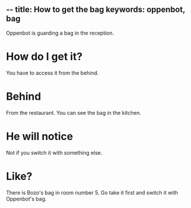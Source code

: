 --
title: How to get the bag
keywords: oppenbot, bag
--

Oppenbot is guarding a bag in the reception.

# How do I get it?
You have to access it from the behind.

# Behind
From the restaurant. You can see the bag in the kitchen.

# He will notice
Not if you switch it with something else.

# Like?
There is Bozo's bag in room number 5. Go take it first and switch it with Oppenbot's bag.